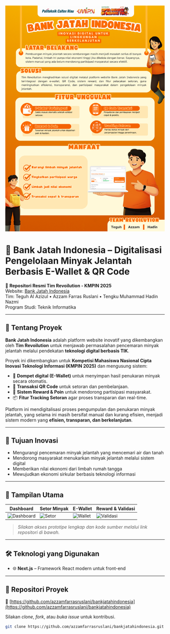 ![Poster Tim Revoilution](https://raw.githubusercontent.com/azzamfarrasruslani/Team-Revoilution-BankJatahIndonesia-KMPIN-2025/main/Poster_Team_Revoilution.png)

# 🌱 Bank Jatah Indonesia – Digitalisasi Pengelolaan Minyak Jelantah Berbasis E-Wallet & QR Code

🚀 **Repositori Resmi Tim Revoilution - KMPIN 2025**  
Website: [Bank Jatah Indonesia](https://bankjatahindonesia.vercel.app/)  
Tim: Teguh Al Azizul • Azzam Farras Ruslani • Tengku Muhammad Hadin Nazmi  
Program Studi: Teknik Informatika

---

## 🧠 Tentang Proyek

**Bank Jatah Indonesia** adalah platform website inovatif yang dikembangkan oleh **Tim Revoilution** untuk menjawab permasalahan pencemaran minyak jelantah melalui pendekatan **teknologi digital berbasis TIK**.

Proyek ini dikembangkan untuk **Kompetisi Mahasiswa Nasional Cipta Inovasi Teknologi Informasi (KMPIN 2025)** dan mengusung sistem:

- 🔐 **Dompet digital (E-Wallet)** untuk menyimpan hasil penukaran minyak secara otomatis.  
- 📲 **Transaksi QR Code** untuk setoran dan pembelanjaan.  
- 🎁 **Sistem Reward & Poin** untuk mendorong partisipasi masyarakat.  
- 📦 **Fitur Tracking Setoran** agar proses transparan dan real-time.  

Platform ini mendigitalisasi proses pengumpulan dan penukaran minyak jelantah, yang selama ini masih bersifat manual dan kurang efisien, menjadi sistem modern yang **efisien, transparan, dan berkelanjutan**.

---

## 🎯 Tujuan Inovasi

- Mengurangi pencemaran minyak jelantah yang mencemari air dan tanah  
- Mendorong masyarakat menukarkan minyak jelantah melalui sistem digital  
- Memberikan nilai ekonomi dari limbah rumah tangga  
- Mewujudkan ekonomi sirkular berbasis teknologi informasi  

---

## 📸 Tampilan Utama

| Dashboard | Setor Minyak | E-Wallet | Reward & Validasi |
|----------|--------------|----------|--------------------|
| ![Dashboard](https://via.placeholder.com/200x120.png?text=Dashboard) | ![Setor](https://via.placeholder.com/200x120.png?text=Setor+Minyak) | ![Wallet](https://via.placeholder.com/200x120.png?text=E-Wallet) | ![Validasi](https://via.placeholder.com/200x120.png?text=Reward+%26+Validasi) |

> *Silakan akses prototipe lengkap dan kode sumber melalui link repositori di bawah.*

---

## 🛠️ Teknologi yang Digunakan

- 🌐 **Next.js** – Framework React modern untuk front-end  
<!-- - 🔐 **Supabase** – Backend as a Service (PostgreSQL, Auth, API)  
- ⚙️ **Tailwind CSS** – Styling cepat dan responsif  
- 🔄 **REST API Integration** – Sinkronisasi data dan transaksi  
- 🧪 **Testing & Prototyping** – Figma, Postman   -->

---

## 📁 Repositori Proyek

🔗 [https://github.com/azzamfarrasruslani/bankjatahindonesia](https://github.com/azzamfarrasruslani/bankjatahindonesia)

Silakan *clone*, *fork*, atau *buka issue* untuk kontribusi.

```bash
git clone https://github.com/azzamfarrasruslani/bankjatahindonesia.git
